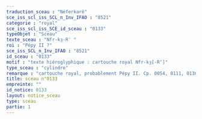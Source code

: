 ```yaml
---
traduction_sceau : "Néferkarê"
sce_iss_scl_iss_SCL_n_Inv_IFAO : "8521"
categorie : "royal"
sce_iss_scl_iss_SCE_id_sceau : "0133"
typeObjet : "Sceau"
texte_sceau : "Nfr-kȝ-Rʿ "
roi : "Pépy II ?"
sce_iss_SCL_n_Inv_IFAO : "8521"
id_sceau : "0133"
motif : "texte hiéroglyphique : cartouche royal Nfr-kȝ[-R‘]"
type_sceau : "cylindre"
remarque : "cartouche royal, probablement Pépy II. Cp. 0054, 0111, 0130."
title: sceau n°0133
empreinte: ""
id_notice: 0133
layout: notice_sceau
type: sceau
partie: 1
---
```

